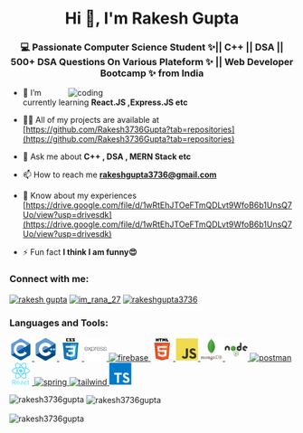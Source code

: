 <h1 align="center">Hi 👋, I'm Rakesh Gupta</h1>
<h3 align="center">💻  Passionate Computer Science Student ✨|| C++ || DSA || 500+ DSA Questions On Various Plateform ✨ || Web Developer Bootcamp ✨ from India  </h3>

  <img align="right" alt="coding" width="400" src="https://user-images.githubusercontent.com/55389276/140866485-8fb1c876-9a8f-4d6a-98dc-08c4981eaf70.gif">




- 🌱 I’m currently learning **React.JS ,Express.JS etc**

- 👨‍💻 All of my projects are available at [https://github.com/Rakesh3736Gupta?tab=repositories](https://github.com/Rakesh3736Gupta?tab=repositories)

- 💬 Ask me about **C++ , DSA , MERN Stack etc**

- 📫 How to reach me **rakeshgupta3736@gmail.com**

- 📄 Know about my experiences [https://drive.google.com/file/d/1wRtEhJTOeFTmQDLvt9WfoB6b1UnsQ7Uo/view?usp=drivesdk](https://drive.google.com/file/d/1wRtEhJTOeFTmQDLvt9WfoB6b1UnsQ7Uo/view?usp=drivesdk)

- ⚡ Fun fact **I think I am funny😍**

<h3 align="left">Connect with me:</h3>
<p align="left">
<a href="https://linkedin.com/in/rakesh gupta" target="blank"><img align="center" src="https://raw.githubusercontent.com/rahuldkjain/github-profile-readme-generator/master/src/images/icons/Social/linked-in-alt.svg" alt="rakesh gupta" height="30" width="40" /></a>
<a href="https://instagram.com/im_rana_27" target="blank"><img align="center" src="https://raw.githubusercontent.com/rahuldkjain/github-profile-readme-generator/master/src/images/icons/Social/instagram.svg" alt="im_rana_27" height="30" width="40" /></a>
<a href="https://www.leetcode.com/rakeshgupta3736" target="blank"><img align="center" src="https://raw.githubusercontent.com/rahuldkjain/github-profile-readme-generator/master/src/images/icons/Social/leet-code.svg" alt="rakeshgupta3736" height="30" width="40" /></a>
</p>

<h3 align="left">Languages and Tools:</h3>
<p align="left"> <a href="https://www.cprogramming.com/" target="_blank" rel="noreferrer"> <img src="https://raw.githubusercontent.com/devicons/devicon/master/icons/c/c-original.svg" alt="c" width="40" height="40"/> </a> <a href="https://www.w3schools.com/cpp/" target="_blank" rel="noreferrer"> <img src="https://raw.githubusercontent.com/devicons/devicon/master/icons/cplusplus/cplusplus-original.svg" alt="cplusplus" width="40" height="40"/> </a> <a href="https://www.w3schools.com/css/" target="_blank" rel="noreferrer"> <img src="https://raw.githubusercontent.com/devicons/devicon/master/icons/css3/css3-original-wordmark.svg" alt="css3" width="40" height="40"/> </a> <a href="https://expressjs.com" target="_blank" rel="noreferrer"> <img src="https://raw.githubusercontent.com/devicons/devicon/master/icons/express/express-original-wordmark.svg" alt="express" width="40" height="40"/> </a> <a href="https://firebase.google.com/" target="_blank" rel="noreferrer"> <img src="https://www.vectorlogo.zone/logos/firebase/firebase-icon.svg" alt="firebase" width="40" height="40"/> </a> <a href="https://www.w3.org/html/" target="_blank" rel="noreferrer"> <img src="https://raw.githubusercontent.com/devicons/devicon/master/icons/html5/html5-original-wordmark.svg" alt="html5" width="40" height="40"/> </a> <a href="https://developer.mozilla.org/en-US/docs/Web/JavaScript" target="_blank" rel="noreferrer"> <img src="https://raw.githubusercontent.com/devicons/devicon/master/icons/javascript/javascript-original.svg" alt="javascript" width="40" height="40"/> </a> <a href="https://www.mongodb.com/" target="_blank" rel="noreferrer"> <img src="https://raw.githubusercontent.com/devicons/devicon/master/icons/mongodb/mongodb-original-wordmark.svg" alt="mongodb" width="40" height="40"/> </a> <a href="https://nodejs.org" target="_blank" rel="noreferrer"> <img src="https://raw.githubusercontent.com/devicons/devicon/master/icons/nodejs/nodejs-original-wordmark.svg" alt="nodejs" width="40" height="40"/> </a> <a href="https://postman.com" target="_blank" rel="noreferrer"> <img src="https://www.vectorlogo.zone/logos/getpostman/getpostman-icon.svg" alt="postman" width="40" height="40"/> </a> <a href="https://reactjs.org/" target="_blank" rel="noreferrer"> <img src="https://raw.githubusercontent.com/devicons/devicon/master/icons/react/react-original-wordmark.svg" alt="react" width="40" height="40"/> </a> <a href="https://spring.io/" target="_blank" rel="noreferrer"> <img src="https://www.vectorlogo.zone/logos/springio/springio-icon.svg" alt="spring" width="40" height="40"/> </a> <a href="https://tailwindcss.com/" target="_blank" rel="noreferrer"> <img src="https://www.vectorlogo.zone/logos/tailwindcss/tailwindcss-icon.svg" alt="tailwind" width="40" height="40"/> </a> <a href="https://www.typescriptlang.org/" target="_blank" rel="noreferrer"> <img src="https://raw.githubusercontent.com/devicons/devicon/master/icons/typescript/typescript-original.svg" alt="typescript" width="40" height="40"/> </a> </p>

<p><img align="left" src="https://github-readme-stats.vercel.app/api/top-langs?username=rakesh3736gupta&show_icons=true&locale=en&layout=compact" alt="rakesh3736gupta" /></p>

<p>&nbsp;<img align="center" src="https://github-readme-stats.vercel.app/api?username=rakesh3736gupta&show_icons=true&locale=en" alt="rakesh3736gupta" /></p>

<p><img align="center" src="https://github-readme-streak-stats.herokuapp.com/?user=rakesh3736gupta&" alt="rakesh3736gupta" /></p>
